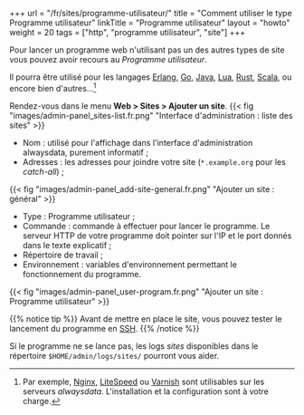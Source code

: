 +++
url = "/fr/sites/programme-utilisateur/"
title = "Comment utiliser le type Programme utilisateur"
linkTitle = "Programme utilisateur"
layout = "howto"
weight = 20
tags = ["http", "programme utilisateur", "site"]
+++

Pour lancer un programme web n'utilisant pas un des autres types de site vous pouvez avoir recours au _Programme utilisateur_.

Il pourra être utilisé pour les langages [Erlang](https://www.erlang.org/), [Go](languages/go), [Java](languages/java), [Lua](languages/lua), [Rust](https://www.rust-lang.org/), [Scala](https://www.scala-lang.org/), ou encore bien d'autres...[^1]

Rendez-vous dans le menu **Web > Sites > Ajouter un site**.
{{< fig "images/admin-panel_sites-list.fr.png" "Interface d'administration : liste des sites" >}}

- Nom : utilisé pour l'affichage dans l'interface d'administration alwaysdata, purement informatif ;
- Adresses : les adresses pour joindre votre site (`*.example.org` pour les _catch-all_) ;

{{< fig "images/admin-panel_add-site-general.fr.png" "Ajouter un site : général" >}}

- Type : Programme utilisateur ;
- Commande : commande à effectuer pour lancer le programme. Le serveur HTTP de votre programme doit pointer sur l'IP et le port donnés dans le texte explicatif ;
- Répertoire de travail ;
- Environnement : variables d'environnement permettant le fonctionnement du programme.

{{< fig "images/admin-panel_user-program.fr.png" "Ajouter un site : Programme utilisateur" >}}

{{% notice tip %}}
Avant de mettre en place le site, vous pouvez tester le lancement du programme en [SSH](remote-access/ssh).
{{% /notice %}}

Si le programme ne se lance pas, les logs _sites_ disponibles dans le répertoire `$HOME/admin/logs/sites/` pourront vous aider.

[^1]: Par exemple, [Nginx](https://www.nginx.com/), [LiteSpeed](https://www.litespeedtech.com/) ou [Varnish](https://varnish-cache.org/) sont utilisables sur les serveurs *alwaysdata*. L'installation et la configuration sont à votre charge.
